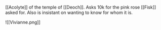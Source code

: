 [[Acolyte]] of the temple of [[Deoch]].
Asks 10k for the pink rose [[Fisk]] asked for. Also is insistant on wanting to know for whom it is.

![[Vivianne.png]]